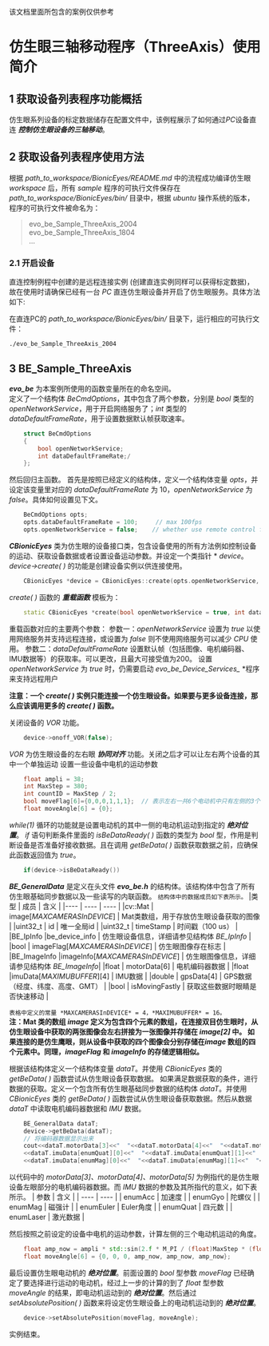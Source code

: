 该文档里面所包含的案例仅供参考
# 仿生眼三轴移动程序（ThreeAxis）使用简介
## 1 获取设备列表程序功能概括
仿生眼系列设备的标定数据储存在配置文件中，该例程展示了如何通过*PC*设备直连 ***控制仿生眼设备的三轴移动***。

## 2 获取设备列表程序使用方法
根据 *path_to_workspace/BionicEyes/README.md* 中的流程成功编译仿生眼 *workspace* 后，所有 *sample* 程序的可执行文件保存在 *path_to_workspace/BionicEyes/bin/* 目录中，根据 *ubuntu* 操作系统的版本，程序的可执行文件被命名为：

>evo_be_Sample_ThreeAxis_2004  
>evo_be_Sample_ThreeAxis_1804  
>...

### 2.1 开启设备
直连控制例程中创建的是远程连接实例 (创建直连实例同样可以获得标定数据)，故在使用时请确保已经有一台 *PC* 直连仿生眼设备并开启了仿生眼服务。具体方法如下:

在直连PC的 *path_to_workspace/BionicEyes/bin/* 目录下，运行相应的可执行文件：

 `./evo_be_Sample_ThreeAxis_2004`
 

## 3 BE_Sample_ThreeAxis
***evo_be*** 为本案例所使用的函数变量所在的命名空间。  
定义了一个结构体 *BeCmdOptions*，其中包含了两个参数，分别是 *bool* 类型的 *openNetworkService*，用于开启网络服务了；*int* 类型的 *dataDefaultFrameRate*，用于设置数据默认帧获取速率。
```C++
	struct BeCmdOptions
	{
	    bool openNetworkService;
	    int dataDefaultFrameRate;/
	};
```
然后回归主函数。
首先是按照已经定义的结构体，定义一个结构体变量 *opts*，并设定该变量里对应的 *dataDefaultFrameRate* 为 10，*openNetworkService* 为 *false*。具体如何设置见下文。
```C++
	BeCmdOptions opts;  
	opts.dataDefaultFrameRate = 100;     // max 100fps  
	opts.openNetworkService = false;    // whether use remote control function
```
***CBionicEyes*** 类为仿生眼的设备接口类，包含设备使用的所有方法例如控制设备的运动、获取设备数据或者设置设备运动参数。并设定一个类指针 * *device*。*device->create( )* 的功能是创建设备实例以供连接使用。
```C++
	CBionicEyes *device = CBionicEyes::create(opts.openNetworkService, opts.dataDefaultFrameRate);
```
*create( )* 函数的 ***重载函数*** 模板为：
```C++
	static CBionicEyes *create(bool openNetworkService = true, int dataDefaultFrameRate = 25, void *logger_ptr = NULL);
```
重载函数对应的主要两个参数：
参数一：*openNetworkService* 设置为 *true* 以使用网络服务并支持远程连接，或设置为 *false* 则不使用网络服务可以减少 *CPU* 使用。
参数二：*dataDefaultFrameRate* 设置默认帧（包括图像、电机编码器、IMU数据等）的获取率。可以更改，且最大可接受值为200。
设置 *openNetworkService* 为 *true* 时，仍需要启动 *evo_be_Device_Services_* *程序来支持远程用户

**注意：一个 *create( )* 实例只能连接一个仿生眼设备。如果要与更多设备连接，那么应该调用更多的 *create( )* 函数。**

关闭设备的 *VOR* 功能。
```C++
	device->onoff_VOR(false);
```
 *VOR* 为仿生眼设备的左右眼 ***协同对齐*** 功能。关闭之后才可以让左右两个设备的其中一个单独运动
设置一些设备中电机的运动参数
```C++
	float ampli = 38;  
	int MaxStep = 380;  
	int countID = MaxStep / 2;  
	bool moveFlag[6]={0,0,0,1,1,1};  // 表示左右一共6个电动机中只有左侧的3个电动机可以进行运动
	float moveAngle[6] = {0};  
```
*while(1)* 循环的功能就是设置电动机的其中一侧的电动机运动到指定的 ***绝对位置***。
*if* 语句判断条件里面的 *isBeDataReady( )* 函数的类型为 *bool* 型，作用是判断设备是否准备好接收数据。且在调用 *getBeData( )* 函数获取数据之前，应确保此函数返回值为 *true*。
```C++
	if(device->isBeDataReady())
```
***BE_GeneralData*** 是定义在头文件 ***evo_be.h*** 的结构体。该结构体中包含了所有仿生眼基础同步数据以及一些读写的内联函数。
`结构体中的数据成员如下表所示。`
|类型	| 	成员 	| 	含义 	|
|----	| 	---- 	  |	 ---- 	|
|cv::Mat	| image[*MAXCAMERASInDEVICE*] |  Mat类数组，用于存放仿生眼设备获取的图像  |
|uint32_t	| 	id		|  		唯一全局id 			|
|uint32_t	|	timeStamp 	|  		时间戳（100 us） |
|BE_IpInfo	|be_device_info 	|  		仿生眼设备信息，详细请参见结构体 *BE_IpInfo*  |
|bool		| imageFlag[*MAXCAMERASInDEVICE*] |  	仿生眼图像存在标志  |
|BE_ImageInfo	|imageInfo[*MAXCAMERASInDEVICE*] |  仿生眼图像信息，详细请参见结构体 *BE_ImageInfo*|
|float		|	motorData[6] 	|  	电机编码器数据 		|
|float		|imuData[*MAXIMUBUFFER*][4]	| 	 IMU数据	|
|double	| 	gpsData[4] 	|  GPS数据（经度、纬度、高度、GMT） 	|
|bool		|	isMovingFastly	|  获取这些数据时眼睛是否快速移动  	|

`表格中定义的常量 *MAXCAMERASInDEVICE* = 4，*MAXIMUBUFFER* = 16。`  
**注：Mat 类的数组 *image* 定义为包含四个元素的数组，在连接双目仿生眼时，从仿生眼设备中获取的两张图像会左右拼接为一张图像并存储在 *image[2]* 中。 如果连接的是仿生鹰眼，则从设备中获取的四个图像会分别存储在*image* 数组的四个元素中。同理，*imageFlag* 和 *imageInfo* 的存储逻辑相似。**

根据该结构体定义一个结构体变量 *dataT*。并使用 *CBionicEyes* 类的 *getBeData( )* 函数尝试从仿生眼设备获取数据。
如果满足数据获取的条件，进行数据的获取。定义一个包含所有仿生眼基础同步数据的结构体 *dataT*。并使用 *CBionicEyes* 类的 *getBeData( )* 函数尝试从仿生眼设备获取数据。然后从数据 *dataT* 中读取电机编码器数据和 *IMU* 数据。
```C++  
	BE_GeneralData dataT;  
	device->getBeData(dataT);  
	// 将编码器数据显示出来
	cout<<dataT.motorData[3]<<"  "<<dataT.motorData[4]<<"  "<<dataT.motorData[5]<<"  "
	<<dataT.imuData[enumQuat][0]<<"  "<<dataT.imuData[enumQuat][1]<<"  "<<dataT.imuData[enumQuat][2]<<"  "<<dataT.imuData[enumQuat][3]<<"  "
	<<dataT.imuData[enumMag][0]<<"  "<<dataT.imuData[enumMag][1]<<"  "<<dataT.imuData[enumMag][2]<<"  "<<dataT.imuData[enumMag][3]<<endl;  
```
以代码中的 *motorData[3]、motorData[4]、motorData[5]* 为例指代的是仿生眼设备左眼部分的电机编码器数据。而 *IMU* 数据的参数及其所指代的意义，如下表所示。
| 	参数 	  | 	含义 	|
| 	---- 	  |	 ---- 	|
| enumAcc |  加速度  |
| enumGyo  |  陀螺仪  |
| enumMag  |  磁强计  |
| enumEuler  |  Euler角度  |
| enumQuat  |  四元数   |
| enumLaser   |  激光数据  |

然后按照之前设定的设备中电机的运动参数，计算左侧的三个电动机运动的角度。
```C++
	float amp_now = ampli * std::sin(2.f * M_PI / (float)MaxStep * (float)(countID++ % MaxStep));  
	float moveAngle[6] = {0, 0, 0, amp_now, amp_now, amp_now};  
```
最后设置仿生眼电动机的 ***绝对位置***。前面设置的 *bool* 型参数 *moveFlag* 已经确定了要选择进行运动的电动机，经过上一步的计算的到了 *float* 型参数 *moveAngle* 的结果，即电动机运动到的 ***绝对位置***。然后通过 *setAbsolutePosition( )* 函数来将设定仿生眼设备上的电动机运动到的 ***绝对位置***。
```C++
	device->setAbsolutePosition(moveFlag, moveAngle);  
```
实例结束。
